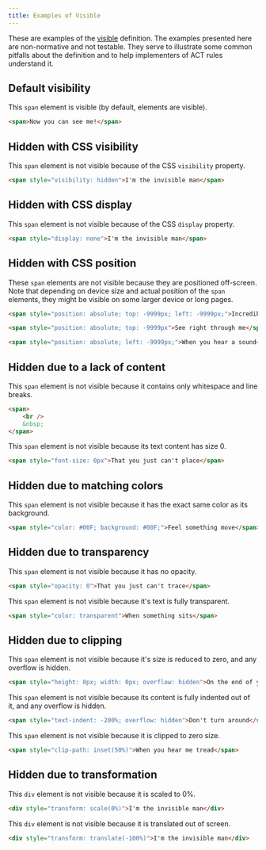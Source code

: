 ```yaml
---
title: Examples of Visible
---
```


These are examples of the [visible][] definition. The examples presented here are non-normative and not testable. They serve to illustrate some common pitfalls about the definition and to help implementers of ACT rules understand it.

## Default visibility

This `span` element is visible (by default, elements are visible).

```html
<span>Now you can see me!</span>
```

## Hidden with CSS visibility

This `span` element is not visible because of the CSS `visibility` property.

```html
<span style="visibility: hidden">I'm the invisible man</span>
```

## Hidden with CSS display

This `span` element is not visible because of the CSS `display` property.

```html
<span style="display: none">I'm the invisible man</span>
```

## Hidden with CSS position

These `span` elements are not visible because they are positioned off-screen. Note that depending on device size and actual position of the `span` elements, they might be visible on some larger device or long pages.

```html
<span style="position: absolute; top: -9999px; left: -9999px;">Incredible how you can</span>
```

```html
<span style="position: absolute; top: -9999px">See right through me</span>
```

```html
<span style="position: absolute; left: -9999px;">When you hear a sound</span>
```

## Hidden due to a lack of content

This `span` element is not visible because it contains only whitespace and line breaks.

```html
<span>
	<br />
	&nbsp;
</span>
```

This `span` element is not visible because its text content has size 0.

```html
<span style="font-size: 0px">That you just can't place</span>
```

## Hidden due to matching colors

This `span` element is not visible because it has the exact same color as its background.

```html
<span style="color: #00F; background: #00F;">Feel something move</span>
```

## Hidden due to transparency

This `span` element is not visible because it has no opacity.

```html
<span style="opacity: 0">That you just can't trace</span>
```

This `span` element is not visible because it's text is fully transparent.

```html
<span style="color: transparent">When something sits</span>
```

## Hidden due to clipping

This `span` element is not visible because it's size is reduced to zero, and any overflow is hidden.

```html
<span style="height: 0px; width: 0px; overflow: hidden">On the end of your bed</span>
```

This `span` element is not visible because its content is fully indented out of it, and any overflow is hidden.

```html
<span style="text-indent: -200%; overflow: hidden">Don't turn around</span>
```

This `span` element is not visible because it is clipped to zero size.

```html
<span style="clip-path: inset(50%)">When you hear me tread</span>
```

## Hidden due to transformation

This `div` element is not visible because it is scaled to 0%.

```html
<div style="transform: scale(0%)">I'm the invisible man</div>
```

This `div` element is not visible because it is translated out of screen.

```html
<div style="transform: translate(-100%)">I'm the invisible man</div>
```

[visible]: /glossary/#visible
